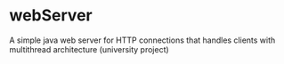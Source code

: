 # webServer
A simple java web server for HTTP connections that handles clients with multithread architecture
(university project)
